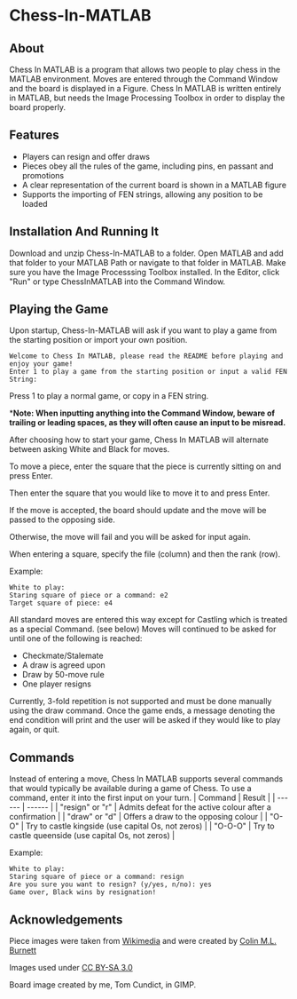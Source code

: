 # Chess-In-MATLAB

## About
Chess In MATLAB is a program that allows two people to play chess in the MATLAB environment.
Moves are entered through the Command Window and the board is displayed in a Figure. Chess In MATLAB 
is written entirely in MATLAB, but needs the Image Processing Toolbox in order to display the board properly.

## Features

- Players can resign and offer draws
- Pieces obey all the rules of the game, including pins, en passant and promotions
- A clear representation of the current board is shown in a MATLAB figure
- Supports the importing of FEN strings, allowing any position to be loaded



## Installation And Running It

Download and unzip Chess-In-MATLAB to a folder.
Open MATLAB and add that folder to your MATLAB Path or navigate to that folder in MATLAB.
Make sure you have the Image Processsing Toolbox installed.
In the Editor, click "Run" or type ChessInMATLAB into the Command Window.

## Playing the Game
Upon startup, Chess-In-MATLAB will ask if you want to play
a game from the starting position or import your own position.
``` 
Welcome to Chess In MATLAB, please read the README before playing and enjoy your game!
Enter 1 to play a game from the starting position or input a valid FEN String: 
```
Press 1 to play a normal game, or copy in a FEN string.

***Note: When inputting anything into the Command Window, beware of 
trailing or leading spaces, as they will often cause an input to be misread.**

After choosing how to start your game, Chess In MATLAB will alternate between asking White and Black for moves.

To move a piece, enter the square that the piece is currently sitting on and press Enter.

Then enter the square that you would like to move it to and press Enter.

If the move is accepted, the board should update and the move will be passed to the opposing side.

Otherwise, the move will fail and you will be asked for input again.

When entering a square, specify the file (column) and then the rank (row).

Example:
```
White to play:
Staring square of piece or a command: e2
Target square of piece: e4
```
All standard moves are entered this way except for Castling which is treated as a special Command. (see below)
Moves will continued to be asked for until one of the following is reached:
 - Checkmate/Stalemate
 - A draw is agreed upon
 - Draw by 50-move rule
 - One player resigns

Currently, 3-fold repetition is not supported and must be done manually using the draw command.
Once the game ends, a message denoting the end condition will print and the user will be asked if they would like to play again, or quit.
## Commands
Instead of entering a move, Chess In MATLAB supports several commands that would typically be available during a game of Chess.
To use a command, enter it into the first input on your turn.
| Command | Result |
| ------ | ------ |
| "resign" or "r" | Admits defeat for the active colour after a confirmation |
| "draw" or "d" | Offers a draw to the opposing colour |
| "O-O" | Try to castle kingside (use capital Os, not zeros) |
| "O-O-O" | Try to castle queenside (use capital Os, not zeros) |

Example:
```
White to play:
Staring square of piece or a command: resign
Are you sure you want to resign? (y/yes, n/no): yes
Game over, Black wins by resignation!
```
## Acknowledgements
Piece images were taken from [Wikimedia](https://commons.wikimedia.org/wiki/Category:SVG_chess_pieces) and were created by [Colin M.L. Burnett](https://en.wikipedia.org/wiki/User:Cburnett)

Images used under [CC BY-SA 3.0](https://creativecommons.org/licenses/by-sa/3.0/)

Board image created by me, Tom Cundict, in GIMP.

